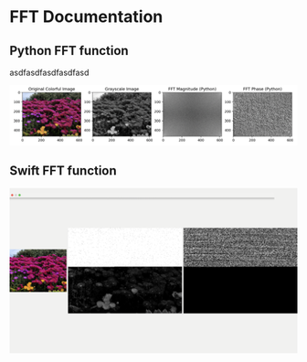 # FFT Documentation
## Python FFT function
asdfasdfasdfasdfasd

![Python output](outputs/python_output.png)


## Swift FFT function
![Swift output](outputs/Swift_output.png)


